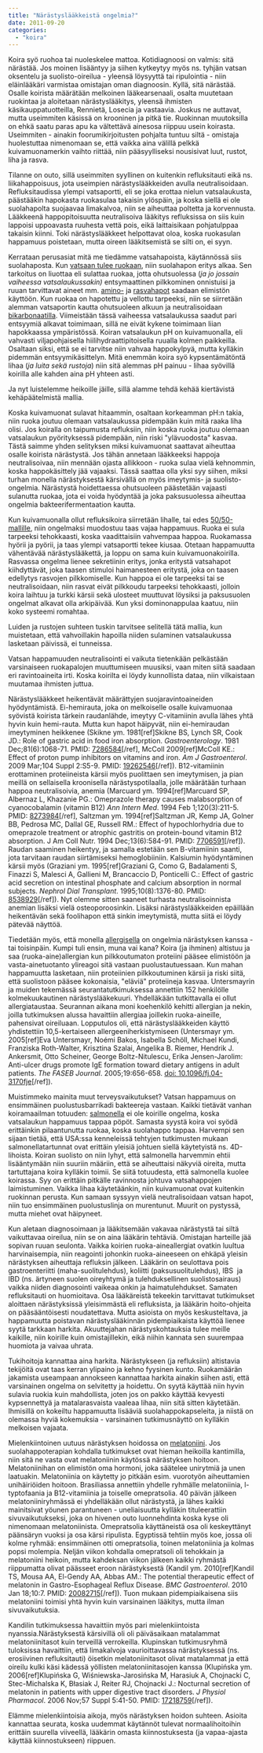 ```yaml
---
title: "Närästyslääkkeistä ongelmia?"
date: 2011-09-20
categories: 
  - "koira"
---
```


Koira syö ruohoa tai nuoleskelee mattoa. Kotidiagnoosi on valmis: sitä närästää. Jos moinen lisääntyy ja siihen kytkeytyy myös ns. tyhjän vatsan oksentelu ja suolisto-oireilua - yleensä löysyyttä tai ripulointia - niin eläinlääkäri varmistaa omistajan oman diagnoosin. Kyllä, sitä närästää. Osalle koirista määrätään melkoinen lääkearsenaali, osalta muutetaan ruokintaa ja aloitetaan närästyslääkitys, yleensä ihmisten käsikauppatuotteilla, Rennietä, Losecia ja vastaavia. Joskus ne auttavat, mutta useimmiten käsissä on krooninen ja pitkä tie. Ruokinnan muutoksilla on ehkä saatu paras apu ka vältettävä ainesosa riippuu usein koirasta. Useimmiten - ainakin foorumikirjoitusten pohjalta tuntuu siltä - omistaja huolestuttaa nimenomaan se, että vaikka aina välillä pelkkä kuivamuonamerkin vaihto riittää, niin pääsyylliseksi nousisivat luut, rustot, liha ja rasva.

<!--more-->Tilanne on outo, sillä useimmiten syyllinen on kuitenkin refluksitauti eikä ns. liikahappoisuus, jota useimpien närästyslääkkeiden avulla neutralisoidaan. Refluksitaudissa ylempi vatsaportti, eli se joka erottaa nielun vatsalaukusta, päästääkin hapokasta ruokasulaa takaisin ylöspäin, ja koska siellä ei ole suolahapolta suojaavaa limakalvoa, niin se aiheuttaa poltetta ja korvennusta. Lääkkeenä happopitoisuutta neutralisoiva lääkitys refluksissa on siis kuin lappoisi uppoavasta ruuhesta vettä pois, eikä laittaisikaan pohjatulppaa takaisin kiinni. Toki närästyslääkkeet helpottavat oloa, koska ruokasulan happamuus poistetaan, mutta oireen lääkitsemistä se silti on, ei syyn.

Kerrataan perusasiat mitä me tiedämme vatsahapoista, käytännössä siis suolahaposta. Kun [vatsaan tulee ruokaan](https://www.katiska.eu/koira/anatomiaakin/ruuansulatus/), niin suolahapon eritys alkaa. Sen tarkoitus on liuottaa eli sulattaa ruokaa, jotta ohutsuolessa (_ja jo jossain vaiheessa vatsalaukussakin)_ entsymaattinen pilkkominen onnistuisi ja ruuan tarvittavat aineet mm. [amino-](https://www.katiska.eu/tieto/proteiinit/proteiini-ruokinnassa/ "Proteiini ruokinnassa") ja [rasvahapot](https://www.katiska.eu/tieto/rasvat/rasva-ruokinnassa/ "Rasva ruokinnassa") saadaan elimistön käyttöön. Kun ruokaa on hapotettu ja vellottu tarpeeksi, niin se siirretään alemman vatsaportin kautta ohutsuoleen alkuun ja neutralisoidaan [bikarbonaatilla](https://www.katiska.eu/ravitsemus/kivennaisaineet/bikarbonaatti/ "Bikarbonaatti"). Viimeistään tässä vaiheessa vatsalaukussa saadut pari entsyymiä alkavat toimimaan, sillä ne eivät kykene toimimaan liian hapokkaassa ympäristössä. Koiran vatsalaukun pH on kuivamuonalla, eli vahvasti viljapohjaisella hiilihydraattipitoisella ruualla kolmen paikkeilla. Osaltaan siksi, että se ei tarvitse niin vahvaa happokylpyä, mutta kylläkin pidemmän entsyymikäsittelyn. Mitä enemmän koira syö kypsentämätöntä lihaa (_ja luita sekä rustoja_) niin sitä alemmas pH painuu - lihaa syövillä koirilla alle kahden aina pH yhteen asti.

Ja nyt luistelemme heikoille jäille, sillä alamme tehdä kehää kiertävistä kehäpäätelmistä mallia.

Koska kuivamuonat sulavat hitaammin, osaltaan korkeamman pH:n takia, niin ruoka joutuu olemaan vatsalaukussa pidempään kuin mitä raaka liha olisi. Jos koiralla on taipumusta refluksiin, niin koska ruoka joutuu olemaan vatsalaukun pyörityksessä pidempään, niin riski "ylävuodosta" kasvaa. Tästä saimme yhden selityksen miksi kuivamuonat saattavat aiheuttaa osalle koirista närästystä. Jos tähän annetaan lääkkeeksi happoja neutralisoivaa, niin mennään ojasta allikkoon - ruoka sulaa vielä kehnommin, koska happokäsittely jää vajaaksi. Tässä saattaa olla yksi syy siihen, miksi turhan monella närästyksestä kärsivällä on myös imeytymis- ja suolisto-ongelmia. Närästystä hoidettaessa ohutsuoleen päästetään vajaasti sulanutta ruokaa, jota ei voida hyödyntää ja joka paksusuolessa aiheuttaa ongelmia bakteerifermentaation kautta.

Kun kuivamuonalla ollut refluksikoira siirretään lihalle, tai edes [50/50-mallille](https://www.katiska.eu/ravitsemus/5050-malli/ "50/50 -malli"), niin ongelmaksi muodostuu taas vajaa happamuus. Ruoka ei sula tarpeeksi tehokkaasti, koska vaadittaisiin vahvempaa happoa. Ruokamassa hyörii ja pyörii, ja taas ylempi vatsaportti tekee kiusaa. Otetaan happamuutta vähentävää närästyslääkettä, ja loppu on sama kuin kuivamuonakoirilla. Rasvassa ongelma lienee sekretiinin eritys, jonka eritystä vatsahapot kiihdyttävät, joka taasen stimuloi haimanesteen eritystä, joka on taasen edellytys rasvojen pilkkomiselle. Kun happoa ei ole tarpeeksi tai se neutralisoidaan, niin rasvat eivät pilkkoudu tarpeeksi tehokkaasti, jolloin koira laihtuu ja turkki kärsii sekä ulosteet muuttuvat löysiksi ja paksusuolen ongelmat alkavat olla arkipäivää. Kun yksi dominonappulaa kaatuu, niin koko systeemi romahtaa.

Luiden ja rustojen suhteen tuskin tarvitsee selitellä tätä mallia, kun muistetaan, että vahvoillakin hapoilla niiden sulaminen vatsalaukussa lasketaan päivissä, ei tunneissa.

Vatsan happamuuden neutralisointi ei vaikuta tietenkään pelkästään varsinaiseen ruokapalojen muuttumiseen muusiksi, vaan miten siitä saadaan eri ravintoaineita irti. Koska koirilta ei löydy kunnollista dataa, niin vilkaistaan muutamaa ihmisten juttua.

Närästyslääkkeet heikentävät määrättyjen suojaravintoaineiden hyödyntämistä. Ei-hemirauta, joka on melkoiselle osalle kuivamuonaa syövistä koirista tärkein raudanlähde, imeytyy C-vitamiinin avulla lähes yhtä hyvin kuin hemi-rauta. Mutta kun hapot häipyvät, niin ei-hemiraudan imeytyminen heikkenee (Skikne ym. 1981\[ref\]Skikne BS, Lynch SR, Cook JD.: Role of gastric acid in food iron absorption. _Gastroenterology_. 1981 Dec;81(6):1068-71. PMID: [7286584](http://www.ncbi.nlm.nih.gov/pubmed/7286584)\[/ref\], McColl 2009\[ref\]McColl KE.: Effect of proton pump inhibitors on vitamins and iron. _Am J Gastroenterol_. 2009 Mar;104 Suppl 2:S5-9. PMID: [19262546](http://www.ncbi.nlm.nih.gov/pubmed/19262546)\[/ref\]). B12\-vitamiinin erottaminen proteiineista kärsii myös puolittaen sen imeytymisen, ja pian meillä on sellaisella kroonisella närästyspotilaalla, jolle määrätään turhaan happoa neutralisoivia, anemia (Marcuard ym. 1994\[ref\]Marcuard SP, Albernaz L, Khazanie PG.: Omeprazole therapy causes malabsorption of cyanocobalamin (vitamin B12) _Ann Intern Med_. 1994 Feb 1;120(3):211-5. PMID: [8273984](http://www.ncbi.nlm.nih.gov/pubmed/8273984)\[/ref\], Saltzman ym. 1994\[ref\]Saltzman JR, Kemp JA, Golner BB, Pedrosa MC, Dallal GE, Russell RM.: Effect of hypochlorhydria due to omeprazole treatment or atrophic gastritis on protein-bound vitamin B12 absorption. J Am Coll Nutr. 1994 Dec;13(6):584-91. PMID: [7706591](http://www.ncbi.nlm.nih.gov/pubmed/7706591)\[/ref\]). Raudan saaminen heikentyy, ja samalla estetään sen B-vitamiinin saanti, jota tarvitaan raudan siirtämiseksi hemoglobiiniin. Kalsiumin hyödyntäminen kärsii myös (Graziani ym. 1995\[ref\]Graziani G, Como G, Badalamenti S, Finazzi S, Malesci A, Gallieni M, Brancaccio D, Ponticelli C.: Effect of gastric acid secretion on intestinal phosphate and calcium absorption in normal subjects. _Nephrol Dial Transplant_. 1995;10(8):1376-80. PMID: [8538929](http://www.ncbi.nlm.nih.gov/pubmed/8538929)\[/ref\]). Nyt olemme sitten saaneet turhasta neutralisoinnista anemian lisäksi vielä osteoporoosinkin. Lisäksi närästyslääkkeiden epäillään heikentävän sekä foolihapon että sinkin imeytymistä, mutta siitä ei löydy pätevää näyttöä.

Tiedetään myös, että monella [allergisella](https://www.katiska.eu/tieto/koiran-allergia-hiiva-iho/allergia/ "Allergia") on ongelmia närästyksen kanssa - tai toisinpäin. Kumpi tuli ensin, muna vai kana? Koira (ja ihminen) altistuu ja saa (ruoka-aine)allergian kun pilkkoutumaton proteiini pääsee elimistöön ja vasta-ainetuotanto ylireagoi sitä vastaan puolustautuessaan. Kun mahan happamuutta lasketaan, niin proteiinien pilkkoutuminen kärsii ja riski siitä, että suolistoon pääsee kokonaisia, "eläviä" proteiineja kasvaa. Untersmayrin ja muiden tekemässä seurantatutkimuksessa annettiin 152 henkilölle kolmekuukautinen närästyslääkekuuri. Yhdelläkään tutkittavalla ei ollut allergiataustaa. Seurannan aikana moni koehenkilö kehitti allergian ja nekin, joilla tutkimuksen alussa havaittiin allergiaa joillekin ruoka-aineille, pahensivat oireiluaan. Lopputulos oli, että närästyslääkkeiden käyttö yhdistettiin 10,5-kertaiseen allergeeniherkistymiseen (Untersmayr ym. 2005\[ref\]Eva Untersmayr, Noémi Bakos, Isabella Schöll, Michael Kundi, Franziska Roth-Walter, Krisztina Szalai, Angelika B. Riemer, Hendrik J. Ankersmit, Otto Scheiner, George Boltz-Nitulescu, Erika Jensen-Jarolim: Anti-ulcer drugs promote IgE formation toward dietary antigens in adult patients. _The FASEB Journal_. 2005;19:656-658. [doi: 10.1096/fj.04-3170fje](http://www.fasebj.org/cgi/doi/10.1096/fj.04-3170fje)\[/ref\]).

Muistimmeko mainita muut terveysvaikutukset? Vatsan happamuus on ensimmäinen puolustusbarrikadi bakteereja vastaan. Kaikki tietävät vanhan koiramaailman totuuden: [salmonella](https://www.katiska.eu/tieto/koira-ruoka-turvallisuus/salmonella-ja-raakaruokinta/ "Salmonella ja raakaruokinta") ei ole koirille ongelma, koska vatsalaukun happamuus tappaa pöpöt. Samasta syystä koira voi syödä erittäinkin pilaantunutta ruokaa, koska suolahappo tappaa. Harvempi sen sijaan tietää, että USA:ssa kenneleissä tehtyjen tutkimusten mukaan salmonellatartunnat ovat erittäin yleisiä johtuen siellä käytetyistä ns. 4D-lihoista. Koiran suolisto on niin lyhyt, että salmonella harvemmin ehtii lisääntymään niin suuriin määriin, että se aiheuttaisi näkyviä oireita, mutta tartuttajana koira kylläkin toimii. Se siitä totuudesta, että salmonella kuolee koirassa. Syy on erittäin pitkälle ravinnosta johtuva vatsahappojen laimistuminen. Vaikka lihaa käytetäänkin, niin kuivamuonat ovat kuitenkin ruokinnan perusta. Kun samaan syssyyn vielä neutralisoidaan vatsan hapot, niin tuo ensimmäinen puolustuslinja on murentunut. Muurit on pystyssä, mutta miehet ovat häipyneet.

Kun aletaan diagnosoimaan ja lääkitsemään vakavaa närästystä tai siltä vaikuttavaa oireilua, niin se on aina lääkärin tehtäviä. Omistajan harteille jää sopivan ruuan seulonta. Vaikka koirien ruoka-aineallergiat ovatkin luultua harvinaisempia, niin reagointi johonkin ruoka-aineeseen on ehkäpä yleisin närästyksen aiheuttaja refluksin jälkeen. Lääkärin on seulottava pois gastroenteriitti (maha-suolitulehdus), koliitti (paksusuolitulehdus), IBS  ja IBD (ns. ärtyneen suolen oireyhtymä ja tulehduksellinen suolistosairaus) vaikka niiden diagnosointi vaikeaa onkin ja haimatulehdukset. Samaten refluksitauti on huomioitava. Osa lääkäreistä tekeekin tarvittavat tutkimukset aloittaen närästyksissä yleisimmästä eli refluksista, ja lääkärin hoito-ohjeita on pääsääntöisesti noudatettava. Mutta asioista on myös keskusteltava, ja happamuutta poistavan närästyslääkinnän pidempiaikaista käyttöä lienee syytä tarkkaan harkita. Akuuttejahan närästyskohtauksia tulee meille kaikille, niin koirille kuin omistajillekin, eikä niihin kannata sen suurempaa huomiota ja vaivaa uhrata.

Tukihoitoja kannattaa aina harkita. Närästykseen (ja refluksiin) altistavia tekijöitä ovat taas kerran ylipaino ja kehno fyysinen kunto. Ruokamäärän jakamista useampaan annokseen kannattaa harkita ainakin siihen asti, että varsinainen ongelma on selvitetty ja hoidettu. On syytä käyttää niin hyvin sulavia ruokia kuin mahdollista, joten jos on pakko käyttää kevyesti kypsennettyä ja matalarasvaista vaaleaa lihaa, niin sitä sitten käytetään. Ihmisillä on kokeiltu happamuutta lisääviä suolahappokapseleita, ja niistä on olemassa hyviä kokemuksia - varsinainen tutkimusnäyttö on kylläkin melkoisen vajaata.

Mielenkiintoinen uutuus närästyksen hoidossa on [melatoniini](https://www.katiska.eu/tieto/hormonit/melatoniini-rauhoittaa/ "Melatoniini rauhoittaa"). Jos suolahappoterapian kohdalla tutkimukset ovat hieman heikoilla kantimilla, niin sitä ne vasta ovat melatoniinin käytössä närästyksen hoitoon. Melatoniinihan on elimistön oma hormoni, joka säätelee unirytmiä ja unen laatuakin. Melatoniinia on käytetty jo pitkään esim. vuorotyön aiheuttamien unihäiriöiden hoitoon. Brasiliassa annettiin yhdelle ryhmälle melatoniinia, l-typtofaania ja B12-vitamiinia ja toiselle omepratsolia. 40 päivän jälkeen melatoniiniryhmässä ei yhdelläkään ollut närästystä, ja lähes kaikki mainitsivat yöunen parantuneen - uneliaisuutta kylläkin tituleerattiin sivuvaikutukseksi, joka on hivenen outo luonnehdinta koska kyse oli nimenomaan melatoniinista. Omepratsolia käyttäneistä osa oli keskeyttänyt päänsäryn vuoksi ja osa kärsi ripulista. Egyptissä tehtiin myös koe, jossa oli kolme ryhmää: ensimmäinen otti omepratsolia, toinen melatoniinia ja kolmas popsi molempia. Neljän viikon kohdalla omepratsoli oli tehokkain ja melatoniini heikoin, mutta kahdeksan viikon jälkeen kaikki ryhmästä riippumatta olivat päässeet eroon närästyksestä (Kandil ym. 2010\[ref\]Kandil TS, Mousa AA, El-Gendy AA, Abbas AM.: The potential therapeutic effect of melatonin in Gastro-Esophageal Reflux Disease. _BMC Gastroenterol_. 2010 Jan 18;10:7. PMID: [20082715](http://www.ncbi.nlm.nih.gov/pubmed/20082715)\[/ref\]). Tuon mukaan pidempiaikaisena siis melatoniini toimisi yhtä hyvin kuin varsinainen lääkitys, mutta ilman sivuvaikutuksia.

Kandilin tutkimuksessa havaittiin myös pari mielenkiintoista nyanssia.Närästyksestä kärsivillä oli oli päiväsaikaan matalammat melatoniinitasot kuin terveillä verrokeilla. Klupinskan tutkimusryhmä tuloksissa havaittiin, että limakalvoja vaurioittavassa närästyksessä (ns. erosiivinen refluksitauti) öisetkin melatoniinitasot olivat matalammat ja että oireilu kulki käsi kädessä yöllisten melatoniinitasojen kanssa (Klupińska ym. 2006\[ref\]Klupińska G, Wiśniewska-Jarosińska M, Harasiuk A, Chojnacki C, Stec-Michalska K, Błasiak J, Reiter RJ, Chojnacki J.: Nocturnal secretion of melatonin in patients with upper digestive tract disorders. _J Physiol Pharmacol_. 2006 Nov;57 Suppl 5:41-50. PMID: [17218759](http://www.ncbi.nlm.nih.gov/pubmed/17218759)\[/ref\]).

Elämme mielenkiintoisia aikoja, myös närästyksen hoidon suhteen. Asioita kannattaa seurata, koska uudemmat käytännöt tulevat normaalihoitoihin erittäin suurella viiveellä, lääkärin omasta kiinnostuksesta (ja vapaa-ajasta käyttää kiinnostukseen) riippuen.

